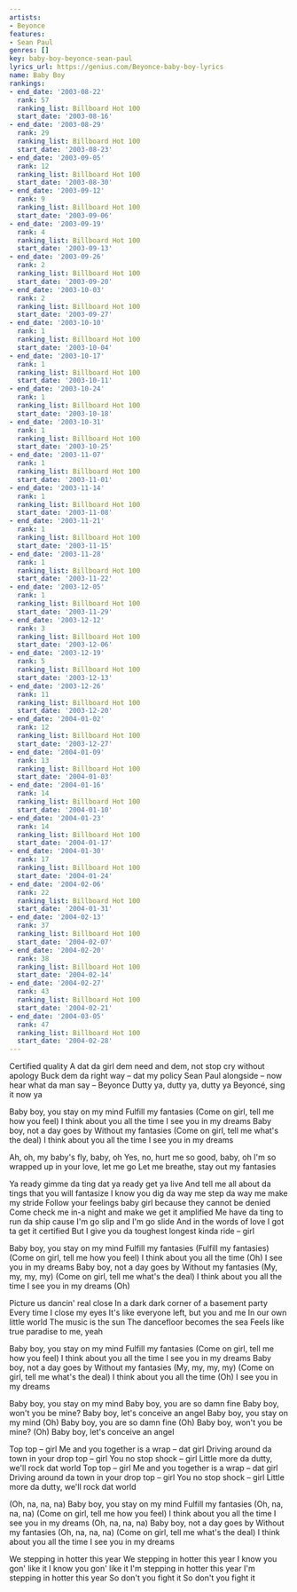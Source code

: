 ```yaml
---
artists:
- Beyonce
features:
- Sean Paul
genres: []
key: baby-boy-beyonce-sean-paul
lyrics_url: https://genius.com/Beyonce-baby-boy-lyrics
name: Baby Boy
rankings:
- end_date: '2003-08-22'
  rank: 57
  ranking_list: Billboard Hot 100
  start_date: '2003-08-16'
- end_date: '2003-08-29'
  rank: 29
  ranking_list: Billboard Hot 100
  start_date: '2003-08-23'
- end_date: '2003-09-05'
  rank: 12
  ranking_list: Billboard Hot 100
  start_date: '2003-08-30'
- end_date: '2003-09-12'
  rank: 9
  ranking_list: Billboard Hot 100
  start_date: '2003-09-06'
- end_date: '2003-09-19'
  rank: 4
  ranking_list: Billboard Hot 100
  start_date: '2003-09-13'
- end_date: '2003-09-26'
  rank: 2
  ranking_list: Billboard Hot 100
  start_date: '2003-09-20'
- end_date: '2003-10-03'
  rank: 2
  ranking_list: Billboard Hot 100
  start_date: '2003-09-27'
- end_date: '2003-10-10'
  rank: 1
  ranking_list: Billboard Hot 100
  start_date: '2003-10-04'
- end_date: '2003-10-17'
  rank: 1
  ranking_list: Billboard Hot 100
  start_date: '2003-10-11'
- end_date: '2003-10-24'
  rank: 1
  ranking_list: Billboard Hot 100
  start_date: '2003-10-18'
- end_date: '2003-10-31'
  rank: 1
  ranking_list: Billboard Hot 100
  start_date: '2003-10-25'
- end_date: '2003-11-07'
  rank: 1
  ranking_list: Billboard Hot 100
  start_date: '2003-11-01'
- end_date: '2003-11-14'
  rank: 1
  ranking_list: Billboard Hot 100
  start_date: '2003-11-08'
- end_date: '2003-11-21'
  rank: 1
  ranking_list: Billboard Hot 100
  start_date: '2003-11-15'
- end_date: '2003-11-28'
  rank: 1
  ranking_list: Billboard Hot 100
  start_date: '2003-11-22'
- end_date: '2003-12-05'
  rank: 1
  ranking_list: Billboard Hot 100
  start_date: '2003-11-29'
- end_date: '2003-12-12'
  rank: 3
  ranking_list: Billboard Hot 100
  start_date: '2003-12-06'
- end_date: '2003-12-19'
  rank: 5
  ranking_list: Billboard Hot 100
  start_date: '2003-12-13'
- end_date: '2003-12-26'
  rank: 11
  ranking_list: Billboard Hot 100
  start_date: '2003-12-20'
- end_date: '2004-01-02'
  rank: 12
  ranking_list: Billboard Hot 100
  start_date: '2003-12-27'
- end_date: '2004-01-09'
  rank: 13
  ranking_list: Billboard Hot 100
  start_date: '2004-01-03'
- end_date: '2004-01-16'
  rank: 14
  ranking_list: Billboard Hot 100
  start_date: '2004-01-10'
- end_date: '2004-01-23'
  rank: 14
  ranking_list: Billboard Hot 100
  start_date: '2004-01-17'
- end_date: '2004-01-30'
  rank: 17
  ranking_list: Billboard Hot 100
  start_date: '2004-01-24'
- end_date: '2004-02-06'
  rank: 22
  ranking_list: Billboard Hot 100
  start_date: '2004-01-31'
- end_date: '2004-02-13'
  rank: 37
  ranking_list: Billboard Hot 100
  start_date: '2004-02-07'
- end_date: '2004-02-20'
  rank: 38
  ranking_list: Billboard Hot 100
  start_date: '2004-02-14'
- end_date: '2004-02-27'
  rank: 43
  ranking_list: Billboard Hot 100
  start_date: '2004-02-21'
- end_date: '2004-03-05'
  rank: 47
  ranking_list: Billboard Hot 100
  start_date: '2004-02-28'
---
```

Certified quality
A dat da girl dem need and dem, not stop cry without apology
Buck dem da right way – dat my policy
Sean Paul alongside – now hear what da man say – Beyonce
Dutty ya, dutty ya, dutty ya
Beyoncé, sing it now ya


Baby boy, you stay on my mind
Fulfill my fantasies (Come on girl, tell me how you feel)
I think about you all the time
I see you in my dreams
Baby boy, not a day goes by
Without my fantasies (Come on girl, tell me what's the deal)
I think about you all the time
I see you in my dreams


Ah, oh, my baby's fly, baby, oh
Yes, no, hurt me so good, baby, oh
I'm so wrapped up in your love, let me go
Let me breathe, stay out my fantasies


Ya ready gimme da ting dat ya ready get ya live
And tell me all about da tings that you will fantasize
I know you dig da way me step da way me make my stride
Follow your feelings baby girl because they cannot be denied
Come check me in-a night and make we get it amplified
Me have da ting to run da ship cause I'm go slip and I'm go slide
And in the words of love I got ta get it certified
But I give you da toughest longest kinda ride – girl


Baby boy, you stay on my mind
Fulfill my fantasies (Fulfill my fantasies) (Come on girl, tell me how you feel)
I think about you all the time (Oh)
I see you in my dreams
Baby boy, not a day goes by
Without my fantasies (My, my, my, my) (Come on girl, tell me what's the deal)
I think about you all the time
I see you in my dreams (Oh)


Picture us dancin' real close
In a dark dark corner of a basement party
Every time I close my eyes
It's like everyone left, but you and me
In our own little world
The music is the sun
The dancefloor becomes the sea
Feels like true paradise to me, yeah


Baby boy, you stay on my mind
Fulfill my fantasies (Come on girl, tell me how you feel)
I think about you all the time
I see you in my dreams
Baby boy, not a day goes by
Without my fantasies (My, my, my, my) (Come on girl, tell me what's the deal)
I think about you all the time (Oh)
I see you in my dreams


Baby boy, you stay on my mind
Baby boy, you are so damn fine
Baby boy, won't you be mine?
Baby boy, let's conceive an angel
Baby boy, you stay on my mind (Oh)
Baby boy, you are so damn fine (Oh)
Baby boy, won't you be mine? (Oh)
Baby boy, let's conceive an angel


Top top – girl
Me and you together is a wrap – dat girl
Driving around da town in your drop top – girl
You no stop shock – girl
Little more da dutty, we'll rock dat world
Top top – girl
Me and you together is a wrap – dat girl
Driving around da town in your drop top – girl
You no stop shock – girl
Little more da dutty, we'll rock dat world


(Oh, na, na, na) Baby boy, you stay on my mind
Fulfill my fantasies (Oh, na, na, na) (Come on girl, tell me how you feel)
I think about you all the time
I see you in my dreams (Oh, na, na, na)
Baby boy, not a day goes by
Without my fantasies (Oh, na, na, na) (Come on girl, tell me what's the deal)
I think about you all the time
I see you in my dreams


We stepping in hotter this year
We stepping in hotter this year
I know you gon' like it
I know you gon' like it
I'm stepping in hotter this year
I'm stepping in hotter this year
So don't you fight it
So don't you fight it
